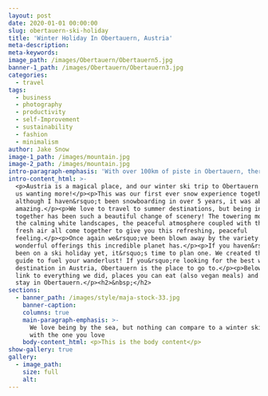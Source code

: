 ```yaml
---
layout: post
date: 2020-01-01 00:00:00
slug: obertauern-ski-holiday
title: 'Winter Holiday In Obertauern, Austria'
meta-description:
meta-keywords:
image_path: /images/Obertauern/Obertauern5.jpg
banner-1_path: /images/Obertauern/Obertauern3.jpg
categories:
  - travel
tags:
  - business
  - photography
  - productivity
  - self-Improvement
  - sustainability
  - fashion
  - minimalism
author: Jake Snow
image-1_path: /images/mountain.jpg
image-2_path: /images/mountain.jpg
intro-paragraph-emphasis: 'With over 100km of piste in Obertauern, there’s so much to explore.'
intro-content_html: >-
  <p>Austria is a magical place, and our winter ski trip to Obertauern has left
  us wanting more!</p><p>This was our first ever snow experience together and
  although I haven&rsquo;t been snowboarding in over 5 years, it was absolutely
  amazing.</p><p>We love to travel to summer destinations, but being in the snow
  together has been such a beautiful change of scenery! The towering mountains,
  the calming white landscapes, the peaceful atmosphere coupled with the crisp,
  fresh air all come together to give you this refreshing, peaceful
  feeling.</p><p>Once again we&rsquo;ve been blown away by the variety of
  wonderful offerings this incredible planet has.</p><p>If you haven&rsquo;t
  been on a ski holiday yet, it&rsquo;s time to plan one. We created this travel
  guide to fuel your wanderlust! If you&rsquo;re looking for the best winter ski
  destination in Austria, Obertauern is the place to go to.</p><p>Below we will
  link to everything we did, places you can eat (also vegan meals) and where to
  stay in Obertauern.</p><h2>&nbsp;</h2>
sections:
  - banner_path: /images/style/maja-stock-33.jpg
    banner-caption:
    columns: true
    main-paragraph-emphasis: >-
      We love being by the sea, but nothing can compare to a winter ski trip
      with the one you love
    body-content_html: <p>This is the body content</p>
show-gallery: true
gallery:
  - image_path:
    size: full
    alt:
---
```

